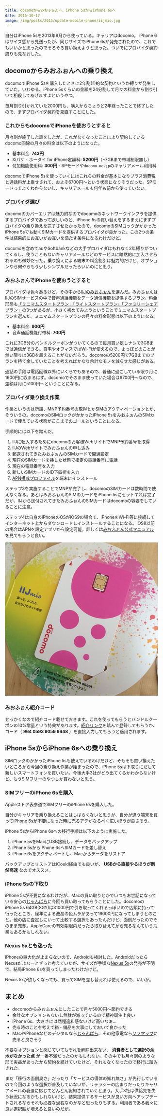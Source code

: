 ```yaml
---
title: docomoからみおふぉんへ、iPhone 5sからiPhone 6sへ
date: 2015-10-17
image: /img/posts/2015/update-mobile-phone/iijmio.jpg
---
```


自分はiPhone 5sを2013年9月から使っている。キャリアはdocomo。
iPhone 6はサイズ感から見送ったが、同じサイズでiPhone 6sが発売されたので、これでもいいかと思ったのでそろそろ買い換えようと思った。ついでにプロバイダ契約周りも見なおした。

## docomoからみおふぉんへの乗り換え

docomoでiPhone 5sを購入したときに2年割(?)的な契約というか縛りが発生していた。いわゆる、iPhone 5sくらいの金額を24分割して月々の料金から割り引いて相殺してあげますよというやつ。

毎月割り引かれていた2000円も、購入からちょうど2年経ったことで終了したので、まずプロバイダ契約を見直すことにした。

### これからもdocomoでiPhoneを使おうとすると

月々割が終了した話をしたが、これがなくなったことにより契約しているdocomo回線の月々の料金は以下のようになった。

- 基本料金: **743円**
- Xiパケ・ホーダイ for iPhone定額料: **5200円**（~7GBまで帯域制限無し）
- 付加機能使用料: **300円** - SPモードや`docomo.ne.jp`のキャリアメール利用料

docomoでiPhone 5sを使っていくにはこれらの料金が基本になりプラス消費税と通話料が上乗せされて、およそ6700円〜という状態になりそうだった。SPモードってよくわからないし、キャリアメールも何年も前から使っていない。

### プロバイダ選び

docomoのカバーエリアは魅力的なのでdocomoのネットワークインフラを提供するプロバイダであって欲しいのと、iPhone 5sの買い替えをするまえにまずプロバイダの乗り換えを完了させたかったので、docomoのSIMロックがかかったiPhone 5sでも動くSIMカードを提供するプロバイダが良かった。この2つの条件は結果的にお互いがお互いを満たす条件になるわけだけど。

docomoを含めてauやSoftbankなどの大手プロバイダはもれなく2年縛りがついてくるし、使うこともないキャリアメールなどのサービスに暗黙的に加入させられるのも微妙だった。乗り換えによる端末の料金割引は魅力的だけど、オプションやら何やらもう少しシンプルだったらいいのにと思う。

### みおふぉんでiPhoneを使おうとすると

プロバイダは色々あるけど、その中から[IIJのみおふぉん](https://www.iijmio.jp/)を選んだ。みおふぉんはIIJのSIMサービスの中で音声通話機能をデータ通信機能を提供するプラン。料金形態も[「ミニマムスタートプラン」「ライトスタートプラン」「ファミリーシェアプラン」](https://www.iijmio.jp/hdd/miofone/spec.jsp)の3つがあるが、小さく初めてみようということでミニマムスタートプランを選んだ。ミニマムスタートプランの月々の料金形態は以下のようになる。

- 基本料金: **900円**
- 音声通話機能付帯料: **700円**

これに3GB分のバンドルクーポンがついてくるので毎月買い足しナシで3GBまでは通信ができる。自宅やオフィスではWi-Fiが使えるので、よっぽどのことが無い限りは3GBを超えることがないだろう。docomoの5200円で7GBまでのプランを持て余していたことを考えればかなり余計なモノを減らせた感じがある。

通話の手段は電話回線以外にいくらでもあるので、普通に過ごしている限り月に1600円に収まるはず。docomoでそのまま使っていた場合は6700円〜なので、差額は月に5100円〜ということになる。

### プロバイダ乗り換え作業

作業というのは所謂、MNP予約番号の取得とかSIMのアクティベーションとか、そういうの。docomoのSIMロックがかかったiPhone 5sをみおふぉんのSIMカードで使えている状態がここまでのゴールということになる。

手順的には以下を踏んだ。

1. IIJに転入するためにdocomoのお客様WebサイトでMNP予約番号を取得
2. IIJのWebサイトでみおふぉんの申し込み
3. 郵送されてきたみおふぉんのSIMカードで開通設定
  1. 現在のSIMカードを挿した状態で指定の電話番号に電話
  2. 現在の電話番号を入力
  3. 新しいSIMカードのID下四桁を入力
4. [APN構成プロファイル](https://www.iijmio.jp/hdd/devices/config.jsp)を端末にインストール

ステップ3を実施することでMNPが完了し、docomoのSIMカードは数時間で使えなくなる。あとはみおふぉんのSIMのカードをiPhone 5sにセットすれば完了だが、IIJから送付されてきたみおふぉんのSIMカードはdocomoの容姿をしていることに注意。

ステップ4は自身のiPhoneのOSがiOS9の場合で、iPhoneをWi-Fi等に接続してインターネット上からダウンロードしインストールすることになる。iOS8以前の場合はAPNを設定アプリから設定可能。詳しくは[みおふぉん公式マニュアル](https://www.iijmio.jp/service/manual/hdd/)を見てもらうと良い。

![](./iijmio.jpg)

### みおふぉん紹介コード

せっかくなので紹介コード載せておきます。これを使ってもらうとバンドルクーポンの10%増量という特典があります。[紹介リンク](https://www.iijmio.jp/campaign/mgm/invite/?id=964059390599448&sns=0)を踏んで登録してもらうか、コード（ **964 0593 9059 9448** ）を直接入力してもらうと適用されます。

## iPhone 5sからiPhone 6sへの乗り換え

SIMロックのかかったiPhone 5sも使えているわけだけど、そもそも買い換えたいところから今回の乗り換え作業が始まったので、iPhone 5sは下取りにだして新しいスマートフォンを買いたい。今後大手3社がどう出てくるかわからないけど、もうSIMフリーのやつしか買わないと思う。

### SIMフリーのiPhone 6sを購入

Appleストア表参道でSIMフリーのiPhone 6sを購入した。

自分がキャリアを乗り換えることはしばらくないと思うが、自分が違う端末を買ってiPhone 6sが不要になった時に売るアテがなるべく広いほうが良さそう。

iPhone 5sからiPhone 6sへの移行手順は以下のように実施した。

1. iPhone 5sをMacにUSB接続し、データをバックアップ
2. iPhone 5sからiPhone 6sへSIMカードを差し替え
3. iPhone 6sをアクティベートし、Macからデータをリストア

バックアップとリストアはiCould経由でも良いが、 **USBから直接やるほうが断然高速** なのでオススメ。

### iPhone 5sの下取り

iPhone 5sが不要になるわけだが、Macの買い取りとかでいつもお世話になっている安心の[じゃんぱら](http://www.janpara.co.jp/)に今回も買い取ってもらうことにした。docomoのiPhone 5s 64GB(SGY)は31000円で引き取ってくれるっぽいので店頭に持って行ったところ、経年による液晶の色ムラがあって16000円になってしまうとのこと。他の店に査定しにいって比較する選択もあったんだけど、面倒だったのでそのまま売却。AppleCareの有効期限内だったら取り替えてから売るなんていう荒業もあるかもしれない。

### Nexus 5xとも迷った

iPhoneの巨大化が止まらないので、Androidも検討した。AndroidだったらNexusだよなーとずっと考えていたが、サイズが手頃な[Nexus 5x](https://store.google.com/product/nexus_5x)の発売が不明で、結局iPhone 6sを買ってしまったわけだけど。

Nexus 5xが欲しくなっても、買ってSIMを差し替えれば使えるので、いいか。

## まとめ

- docomoからみおふぉんにしたことで月々5000円〜節約できる
- 余計なオプションもないし無駄が減っているので精神衛生上良い
- iPhone 6s、大きさには然程違和感ないけど高いなぁ…
- 売る時のことを考えて箱・備品を大事にしておいて良かった
- MacやiPhoneなどのデジタルなら[じゃんぱら](http://www.janpara.co.jp/)、その他家電なら[ソフマップ](https://www.sofmap.com/)に売ると良さそう

不要なオプションと感じていてもそれを解除出来ない、 **消費者として選択の余地がなかった点** が一番不満だったのかもしれない。その中でも月々割のような形で実益があったから契約を続けていたけど、それもなくなったので移行に踏みきれた。

まだ「移行の面倒臭さ」だったり「サービスの得体の知れ無さ」が先行しているので今回のような選択が普及していないが、リテラシーの広まりだったりキャリアメールの衰退に応じてどんどん認知されていくと思う。大手3社は供給先を失う状況になるかもしれないけど、結果提供するサービスが良い方向へアップデートされるならそれも必要な過程なのかなと思ったりもする。利用者である我々に良い選択肢が増えると良いのだが。
